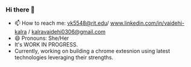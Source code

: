 ### Hi there 👋

- 📫 How to reach me: vk5548@rit.edu/ www.linkedin.com/in/vaidehi-kalra / kalravaidehi0306@gmail.com
- 😄 Pronouns: She/Her 
- It's WORK IN PROGRESS.
- Currently, working on building a chrome extesnion using latest technologies leveraging their strengths.
  





